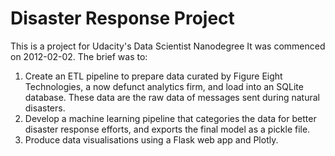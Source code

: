 # Disaster Response Project

This is a project for Udacity's Data Scientist Nanodegree
It was commenced on 2012-02-02. The brief was to:

1. Create an ETL pipeline to prepare data curated by Figure Eight Technologies,
a now defunct analytics firm, and load into an SQLite database. These data are
the raw data of messages sent during natural disasters.
2. Develop a machine learning pipeline that categories the data for better
disaster response efforts, and exports the final model as a pickle file.
3. Produce data visualisations using a Flask web app and Plotly.
